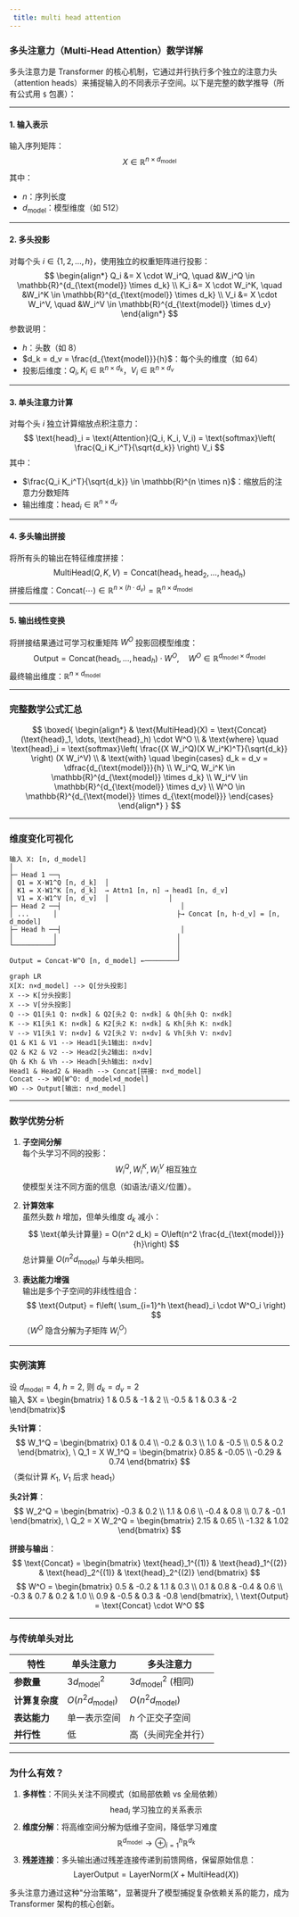 ```yaml
---
 title: multi head attention 
---
```

### 多头注意力（Multi-Head Attention）数学详解

多头注意力是 Transformer 的核心机制，它通过并行执行多个独立的注意力头（attention heads）来捕捉输入的不同表示子空间。以下是完整的数学推导（所有公式用 `$` 包裹）：

---

#### **1. 输入表示**
输入序列矩阵：
$$
X \in \mathbb{R}^{n \times d_{\text{model}}}
$$
其中：
- $n$：序列长度
- $d_{\text{model}}$：模型维度（如 512）

---

#### **2. 多头投影**
对每个头 $i \in \{1, 2, \dots, h\}$，使用独立的权重矩阵进行投影：
$$
\begin{align*}
Q_i &= X \cdot W_i^Q, \quad &W_i^Q \in \mathbb{R}^{d_{\text{model}} \times d_k} \\
K_i &= X \cdot W_i^K, \quad &W_i^K \in \mathbb{R}^{d_{\text{model}} \times d_k} \\
V_i &= X \cdot W_i^V, \quad &W_i^V \in \mathbb{R}^{d_{\text{model}} \times d_v}
\end{align*}
$$
参数说明：
- $h$：头数（如 8）
- $d_k = d_v = \frac{d_{\text{model}}}{h}$：每个头的维度（如 64）
- 投影后维度：$Q_i, K_i \in \mathbb{R}^{n \times d_k}$，$V_i \in \mathbb{R}^{n \times d_v}$

---

#### **3. 单头注意力计算**
对每个头 $i$ 独立计算缩放点积注意力：
$$
\text{head}_i = \text{Attention}(Q_i, K_i, V_i) = \text{softmax}\left( \frac{Q_i K_i^T}{\sqrt{d_k}} \right) V_i
$$
其中：
- $\frac{Q_i K_i^T}{\sqrt{d_k}} \in \mathbb{R}^{n \times n}$：缩放后的注意力分数矩阵
- 输出维度：$\text{head}_i \in \mathbb{R}^{n \times d_v}$

---

#### **4. 多头输出拼接**
将所有头的输出在特征维度拼接：
$$
\text{MultiHead}(Q, K, V) = \text{Concat}(\text{head}_1, \text{head}_2, \dots, \text{head}_h)
$$
拼接后维度：$\text{Concat}(\cdots) \in \mathbb{R}^{n \times (h \cdot d_v)} = \mathbb{R}^{n \times d_{\text{model}}}$

---

#### **5. 输出线性变换**
将拼接结果通过可学习权重矩阵 $W^O$ 投影回模型维度：
$$
\text{Output} = \text{Concat}(\text{head}_1, \dots, \text{head}_h) \cdot W^O, \quad W^O \in \mathbb{R}^{d_{\text{model}} \times d_{\text{model}}}
$$
最终输出维度：$\mathbb{R}^{n \times d_{\text{model}}}$

---

### **完整数学公式汇总**
$$
\boxed{
\begin{align*}
& \text{MultiHead}(X) = \text{Concat}(\text{head}_1, \dots, \text{head}_h) \cdot W^O \\
& \text{where} \quad \text{head}_i = \text{softmax}\left( \frac{(X W_i^Q)(X W_i^K)^T}{\sqrt{d_k}} \right) (X W_i^V) \\
& \text{with} \quad 
\begin{cases} 
d_k = d_v = \dfrac{d_{\text{model}}}{h} \\
W_i^Q, W_i^K \in \mathbb{R}^{d_{\text{model}} \times d_k} \\
W_i^V \in \mathbb{R}^{d_{\text{model}} \times d_v} \\
W^O \in \mathbb{R}^{d_{\text{model}} \times d_{\text{model}}}
\end{cases}
\end{align*}
}
$$

---

### **维度变化可视化**
```
输入 X: [n, d_model]
│
├─ Head 1 ──┐
│ Q1 = X·W1^Q [n, d_k]  │
│ K1 = X·W1^K [n, d_k]  → Attn1 [n, n] → head1 [n, d_v]
│ V1 = X·W1^V [n, d_v]  │               │
├─ Head 2 ──┤                              │
│ ...      │                              ├→ Concat [n, h·d_v] = [n, d_model]
├─ Head h ──┤                              │
│          │                              │
└──────────┘                              │
                                          │
Output = Concat·W^O [n, d_model] ←────────┘
```

```mermaid
graph LR
X[X: n×d_model] --> Q[分头投影]
X --> K[分头投影]
X --> V[分头投影]
Q --> Q1[头1 Q: n×dk] & Q2[头2 Q: n×dk] & Qh[头h Q: n×dk]
K --> K1[头1 K: n×dk] & K2[头2 K: n×dk] & Kh[头h K: n×dk]
V --> V1[头1 V: n×dv] & V2[头2 V: n×dv] & Vh[头h V: n×dv]
Q1 & K1 & V1 --> Head1[头1输出: n×dv]
Q2 & K2 & V2 --> Head2[头2输出: n×dv]
Qh & Kh & Vh --> Headh[头h输出: n×dv]
Head1 & Head2 & Headh --> Concat[拼接: n×d_model]
Concat --> WO[W^O: d_model×d_model]
WO --> Output[输出: n×d_model]
```


---

### **数学优势分析**
1. **子空间分解**  
   每个头学习不同的投影：
   $$
   W_i^Q, W_i^K, W_i^V \text{ 相互独立}
   $$
   使模型关注不同方面的信息（如语法/语义/位置）。

2. **计算效率**  
   虽然头数 $h$ 增加，但单头维度 $d_k$ 减小：
   $$
   \text{单头计算量} = O(n^2 d_k) = O\left(n^2 \frac{d_{\text{model}}}{h}\right)
   $$
   总计算量 $O(n^2 d_{\text{model}})$ 与单头相同。

3. **表达能力增强**  
   输出是多个子空间的非线性组合：
   $$
   \text{Output} = f\left( \sum_{i=1}^h \text{head}_i \cdot W^O_i \right)
   $$
   （$W^O$ 隐含分解为子矩阵 $W^O_i$）

---

### **实例演算**
设 $d_{\text{model}} = 4$, $h = 2$, 则 $d_k = d_v = 2$  
输入 $X = \begin{bmatrix} 1 & 0.5 & -1 & 2 \\ -0.5 & 1 & 0.3 & -2 \end{bmatrix}$

**头1计算**：
$$
W_1^Q = \begin{bmatrix} 0.1 & 0.4 \\ -0.2 & 0.3 \\ 1.0 & -0.5 \\ 0.5 & 0.2 \end{bmatrix}, \ 
Q_1 = X W_1^Q = \begin{bmatrix} 0.85 & -0.05 \\ -0.29 & 0.74 \end{bmatrix}
$$
（类似计算 $K_1$, $V_1$ 后求 $\text{head}_1$）

**头2计算**：
$$
W_2^Q = \begin{bmatrix} -0.3 & 0.2 \\ 1.1 & 0.6 \\ -0.4 & 0.8 \\ 0.7 & -0.1 \end{bmatrix}, \ 
Q_2 = X W_2^Q = \begin{bmatrix} 2.15 & 0.65 \\ -1.32 & 1.02 \end{bmatrix}
$$

**拼接与输出**：
$$
\text{Concat} = \begin{bmatrix} \text{head}_1^{(1)} & \text{head}_1^{(2)} & \text{head}_2^{(1)} & \text{head}_2^{(2)} \end{bmatrix}
$$
$$
W^O = \begin{bmatrix} 0.5 & -0.2 & 1.1 & 0.3 \\ 0.1 & 0.8 & -0.4 & 0.6 \\ -0.3 & 0.7 & 0.2 & 1.0 \\ 0.9 & -0.5 & 0.3 & -0.8 \end{bmatrix}, \ 
\text{Output} = \text{Concat} \cdot W^O
$$

---

### **与传统单头对比**
| 特性         | 单头注意力               | 多头注意力                     |
|--------------|--------------------------|--------------------------------|
| **参数量**   | $3d_{\text{model}}^2$    | $3d_{\text{model}}^2$ (相同)   |
| **计算复杂度** | $O(n^2 d_{\text{model}})$ | $O(n^2 d_{\text{model}})$      |
| **表达能力** | 单一表示空间             | $h$ 个正交子空间               |
| **并行性**   | 低                       | 高（头间完全并行）             |

---

### **为什么有效？**
1. **多样性**：不同头关注不同模式（如局部依赖 vs 全局依赖）
   $$
   \text{head}_i \text{ 学习独立的关系表示}
   $$
2. **维度分解**：将高维空间分解为低维子空间，降低学习难度
   $$
   \mathbb{R}^{d_{\text{model}}} \to \oplus_{i=1}^h \mathbb{R}^{d_k}
   $$
3. **残差连接**：多头输出通过残差连接传递到前馈网络，保留原始信息：
   $$
   \text{LayerOutput} = \text{LayerNorm}(X + \text{MultiHead}(X))
   $$

多头注意力通过这种"分治策略"，显著提升了模型捕捉复杂依赖关系的能力，成为 Transformer 架构的核心创新。